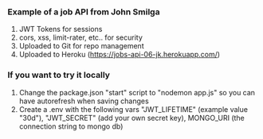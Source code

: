 ### Example of a job API from John Smilga

1. JWT Tokens for sessions
2. cors, xss, limit-rater, etc.. for security
3. Uploaded to Git for repo management
4. Uploaded to Heroku (https://jobs-api-06-jk.herokuapp.com/)

### If you want to try it locally

1. Change the package.json "start" script to "nodemon app.js" so you can have autorefresh when saving changes
2. Create a .env with the following vars "JWT_LIFETIME" (example value "30d"), "JWT_SECRET" (add your own secret key), MONGO_URI (the connection string to mongo db)
